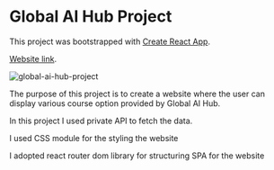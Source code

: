 # Global AI Hub Project

This project was bootstrapped with [Create React App](https://github.com/facebook/create-react-app).

[Website link](https://global-ai-hub-project.vercel.app/).

![global-ai-hub-project](https://user-images.githubusercontent.com/92088301/184712128-7c6fdb31-b6bc-4a31-8317-af4ddc499f53.gif)




The purpose of this project is to create  a website where the user can display various course option provided by Global AI Hub.

In this project I used private API to fetch the data.

I used CSS module for the styling the website

I adopted react router dom library  for structuring SPA for the website
